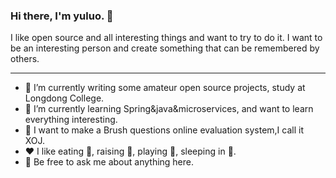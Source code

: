 ### Hi there, I'm yuluo. 👋

<!--
**yuluo-yx/yuluo-yx** is a ✨ _special_ ✨ repository because its `README.md` (this file) appears on your GitHub profile.

Here are some ideas to get you started:

- 🔭 I’m currently working on ...
- 🌱 I’m currently learning ...
- 👯 I’m looking to collaborate on ...
- 🤔 I’m looking for help with ...
- 💬 Ask me about ...
- 📫 How to reach me: ...
- 😄 Pronouns: ...
- ⚡ Fun fact: ...
-->
I like open source and all interesting things and want to try to do it.
I want to be an interesting person and create something that can be remembered by others.

<hr>

- 🔭 I’m currently writing some amateur open source projects, study at Longdong College.  <br>
- 🌱 I’m currently learning Spring&java&microservices, and want to learn everything interesting. <br>
- 🤔 I want to make a Brush questions online evaluation system,I call it XOJ. <br>
- ❤️ I like eating 🍉, raising 🐓, playing 🏓, sleeping in 🛌. <br>
- 💬 Be free to ask me about anything here. <br>
